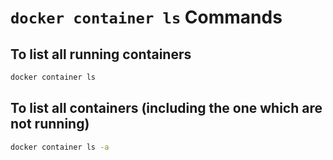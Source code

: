 # `docker container ls` Commands

## To list all running containers

```bash
docker container ls
```

## To list all containers (including the one which are not running)

```bash
docker container ls -a
```